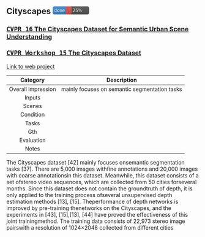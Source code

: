 <!-- CSS -->
<link rel="stylesheet" style="text/css" href="../styles.css">
<!--     -->

## Cityscapes <img src="../doc/25.png" width="95">
### [<kbd>CVPR 16</kbd> The Cityscapes Dataset for Semantic Urban Scene Understanding](https://www.cityscapes-dataset.com/wordpress/wp-content/papercite-data/pdf/cordts2016cityscapes.pdf)
### [<kbd>CVPR Workshop 15</kbd> The Cityscapes Dataset](https://www.cityscapes-dataset.com/wordpress/wp-content/papercite-data/pdf/cordts2015cvprw.pdf)

[Link to web project](https://www.cityscapes-dataset.com/citation/)


| Category | Description |
| :--: | -- |
| Overall impression | mainly focuses on semantic segmentation tasks |
| Inputs |  | 
| Scenes |  |
| Condition |  | 
| Tasks |  |
| Gth |  |
| Evaluation |  |
| Notes |  |

The Cityscapes dataset [42] mainly focuses onsemantic segmentation tasks [37]. There are 5,000 images withfine  annotations  and  20,000  images  with  coarse  annotationsin  this  dataset.  Meanwhile,  this  dataset  consists  of  a  set  ofstereo video sequences, which are collected from 50 cities forseveral months. Since this dataset does not contain the groundtruth  of  depth,  it  is  only  applied  to  the  training  process  ofseveral unsupervised depth estimation methods [13], [15]. Theperformance of depth networks is improved by pre-training thenetworks on the Cityscapes, and the experiments in [43], [15],[13],  [44]  have  proved  the  effectiveness  of  this  joint  trainingmethod. The training data consists of 22,973 stereo image pairswith a resolution of 1024×2048 collected from different cities